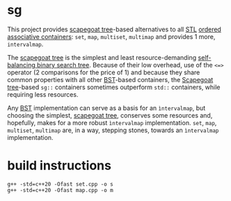 # sg
This project provides [scapegoat tree](https://en.wikipedia.org/wiki/Scapegoat_tree)-based alternatives to all [STL](https://en.wikipedia.org/wiki/Standard_Template_Library) [ordered associative containers](https://en.wikipedia.org/wiki/Associative_containers): `set`, `map`, `multiset`, `multimap` and provides 1 more, `intervalmap`.

The [scapegoat tree](https://en.wikipedia.org/wiki/Scapegoat_tree) is the simplest and least resource-demanding [self-balancing binary search tree](https://en.wikipedia.org/wiki/Self-balancing_binary_search_tree). Because of their low overhead, use of the `<=>` operator (2 comparisons for the price of 1) and because they share common properties with all other [BST](https://en.wikipedia.org/wiki/Binary_search_tree)-based containers, the [Scapegoat tree](https://en.wikipedia.org/wiki/Scapegoat_tree)-based `sg::` containers  sometimes outperform `std::` containers, while requiring less resources.

Any [BST](https://en.wikipedia.org/wiki/Binary_search_tree) implementation can serve as a basis for an `ìntervalmap`, but choosing the simplest, [scapegoat tree](https://en.wikipedia.org/wiki/Scapegoat_tree), conserves some resources and, hopefully, makes for a more robust `ìntervalmap` implementation. `set`, `map`, `multiset`, `multimap` are, in a way, stepping stones, towards an `ìntervalmap` implementation.

# build instructions
    g++ -std=c++20 -Ofast set.cpp -o s
    g++ -std=c++20 -Ofast map.cpp -o m
